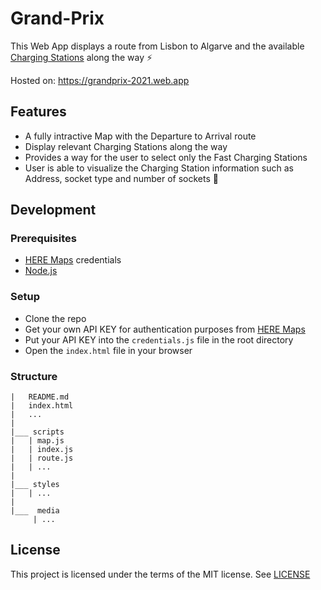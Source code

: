 # Grand-Prix

This Web App displays a route from Lisbon to Algarve and the available [Charging Stations](https://tblx-daimler-trucks-and-buses.getsandbox.com/charging-stations) along the way ⚡

Hosted on: https://grandprix-2021.web.app

## Features
- A fully intractive Map with the Departure to Arrival route
- Display relevant Charging Stations along the way
- Provides a way for the user to select only the Fast Charging Stations
- User is able to visualize the Charging Station information such as Address, socket type and number of sockets 🔌

## Development 

  ### Prerequisites
  - [HERE Maps](https://developer.here.com/login) credentials
  - [Node.js](https://nodejs.org/en/)

  ### Setup
  
  - Clone the repo
  - Get your own API KEY for authentication purposes from [HERE Maps](https://developer.here.com/projects)
  - Put your API KEY into the `credentials.js` file in the root directory 
  - Open the `index.html` file in your browser

  ### Structure
  ```
  |   README.md
  |   index.html
  |   ...
  |
  |___ scripts
  |   | map.js
  |   | index.js
  |   | route.js
  |   | ...
  |
  |___ styles
  |   | ...
  |
  |___  media
       | ...
  ```
  
## License

This project is licensed under the terms of the MIT license. See [LICENSE](LICENSE) 

